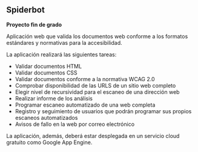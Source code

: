 Spiderbot
----------------------------------

**Proyecto fin de grado**

Aplicación web que valida los documentos web conforme a los formatos estándares y normativas para la accesibilidad.

La aplicación realizará las siguientes tareas:

* Validar documentos HTML
* Validar documentos CSS
* Validar documentos conforme a la normativa WCAG 2.0
* Comprobar disponibilidad de las URLS de un sitio web completo
* Elegir nivel de recursividad para el escaneo de una dirección web
* Realizar informe de los análisis
* Programar escaneo automatizado de una web completa
* Registro y seguimiento de usuarios que podrán programar sus propios escaneos automatizados
* Avisos de fallo en la web por correo electrónico

La aplicación, además, deberá estar desplegada en un servicio cloud gratuito como Google App Engine.
